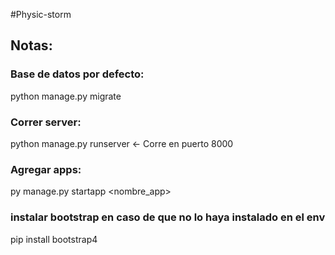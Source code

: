 #Physic-storm

## Notas:

### Base de datos por defecto: 

python manage.py migrate

### Correr server:

python manage.py runserver <- Corre en puerto 8000

### Agregar apps:

py manage.py startapp <nombre_app>

### instalar bootstrap en caso de que no lo haya instalado en el env

pip install bootstrap4
